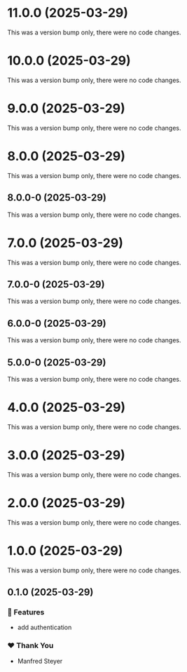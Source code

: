 # 11.0.0 (2025-03-29)

This was a version bump only, there were no code changes.

# 10.0.0 (2025-03-29)

This was a version bump only, there were no code changes.

# 9.0.0 (2025-03-29)

This was a version bump only, there were no code changes.

# 8.0.0 (2025-03-29)

This was a version bump only, there were no code changes.

## 8.0.0-0 (2025-03-29)

This was a version bump only, there were no code changes.

# 7.0.0 (2025-03-29)

This was a version bump only, there were no code changes.

## 7.0.0-0 (2025-03-29)

This was a version bump only, there were no code changes.

## 6.0.0-0 (2025-03-29)

This was a version bump only, there were no code changes.

## 5.0.0-0 (2025-03-29)

This was a version bump only, there were no code changes.

# 4.0.0 (2025-03-29)

This was a version bump only, there were no code changes.

# 3.0.0 (2025-03-29)

This was a version bump only, there were no code changes.

# 2.0.0 (2025-03-29)

This was a version bump only, there were no code changes.

# 1.0.0 (2025-03-29)

This was a version bump only, there were no code changes.

## 0.1.0 (2025-03-29)

### 🚀 Features

- add authentication

### ❤️ Thank You

- Manfred Steyer
